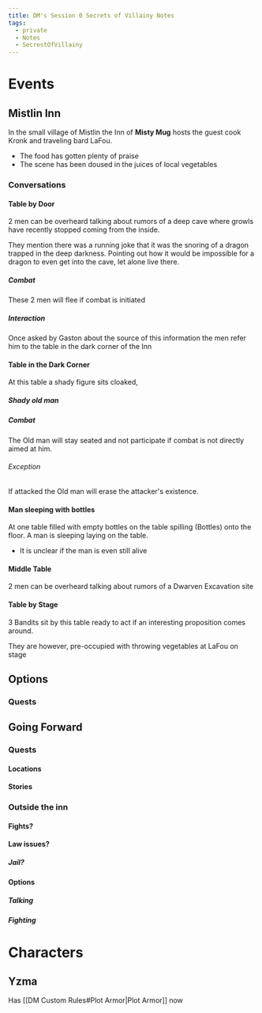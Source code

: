 ```yaml
---
title: DM's Session 0 Secrets of Villainy Notes
tags:
  - private
  - Notes
  - SecrestOfVillainy
---
```

# Events

## Mistlin Inn

In the small village of Mistlin the Inn of **Misty Mug** hosts the guest cook Kronk and traveling bard LaFou.

- The food has gotten plenty of praise
- The scene has been doused in the juices of local vegetables

### Conversations

#### Table by Door
2 men can be overheard talking about rumors of a deep cave where growls have recently stopped coming from the inside.

They mention there was a running joke that it was the snoring of a dragon trapped in the deep darkness.
Pointing out how it would be impossible for a dragon to even get into the cave, let alone live there.

##### Combat
These 2 men will flee if combat is initiated

##### Interaction
Once asked by Gaston about the source of this information the men refer him to the table in the dark corner of the Inn


#### Table in the Dark Corner
At this table a shady figure sits cloaked, 

##### Shady old man


##### Combat
The Old man will stay seated and not participate if combat is not directly aimed at him.
###### Exception
If attacked the Old man will erase the attacker's existence.


#### Man sleeping with bottles
At one table filled with empty bottles on the table spilling (Bottles) onto the floor.
A man is sleeping laying on the table.
- It is unclear if the man is even still alive



#### Middle Table
2 men can be overheard talking about rumors of a Dwarven Excavation site

#### Table by Stage
3 Bandits sit by this table ready to act if an interesting proposition comes around.

They are however, pre-occupied with throwing vegetables at LaFou on stage 


## Options

### Quests


## Going Forward

### Quests

#### Locations

#### Stories

### Outside the inn

#### Fights?

#### Law issues?

##### Jail?


#### Options

##### Talking

##### Fighting

# Characters

## Yzma

Has [[DM Custom Rules#Plot Armor|Plot Armor]] now